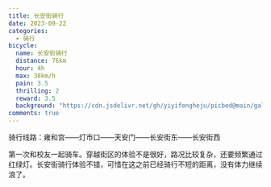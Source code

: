 ```yaml
---
title: 长安街骑行
date: 2023-09-22
categories:
  - 骑行
bicycle:
  name: 长安街骑行
  distance: 76km
  hour: 4h
  max: 38km/h
  pain: 3.5
  thrilling: 2
  reward: 3.5
  background: "https://cdn.jsdelivr.net/gh/yiyifengheju/picbed@main/gallery/20231026223622.jpg"
comments: true
---
```


<!-- more -->

骑行线路：雍和宫——灯市口——天安门——长安街东——长安街西

第一次和校友一起骑车。穿越街区的体验不是很好，路况比较复杂，还要频繁通过红绿灯。长安街骑行体验不错，可惜在这之前已经骑行不短的距离，没有体力继续浪了。